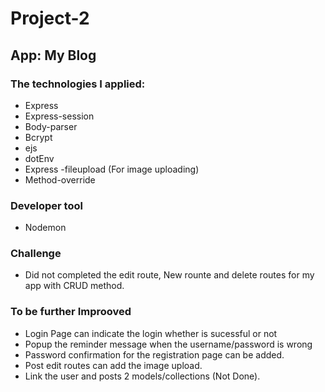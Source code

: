 # Project-2 
## App: My Blog

### The technologies I applied:
- Express
- Express-session
- Body-parser
- Bcrypt
- ejs
- dotEnv
- Express -fileupload (For image uploading)
- Method-override

### Developer tool
- Nodemon



### Challenge

- Did not completed the edit route, New rounte and delete routes for my app with CRUD method.

### To be further Improoved
- Login Page can indicate the login whether is sucessful or not
- Popup the reminder message when the username/password is wrong  
- Password confirmation for the registration page can be added.
- Post edit routes can add the image upload. 
- Link the user and posts 2 models/collections (Not Done). 
